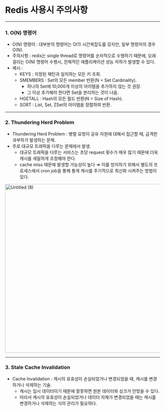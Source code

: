 # Redis 사용시 주의사항

---

### 1. O(N) 명령어

- O(N) 명령어 : 대부분의 명령어는 O(1) 시간복잡도를 갖지만, 일부 명령어의 경우 O(N).
- 주의사항 : redis는 single thread로 명령어를 순차적으로 수행하기 때문에, 오래 걸리는 O(N) 명령어 수행시, 전체적인 애플리케이션 성능 저하가 발생할 수 있다.
- 예시 :
    - KEYS : 지정된 패턴과 일치하는 모든 키 조회.
    - SMEMBERS : Set의 모든 member 반환(N = Set Cardinality).
        - 하나의 Set에 10,000개 이상의 아이템을 추가하지 않는 것 권장.
        - 그 이상 추가해야 한다면 Set을 분리하는 것이 나음.
    - HGETALL : Hash의 모든 필드 반환(N = Size of Hash).
    - SORT : List, Set, ZSet의 아이템을 정렬하여 반환.

---

### 2. Thundering Herd Problem

- Thundering Herd Problem : 병렬 요청이 공유 자원에 대해서 접근할 때, 급격한 과부하가 발생하는 문제.
- 주로 대규모 트래픽을 다루는 문제에서 발생.
    - 대규모 트래픽을 다루는 서비스는 초당 request 횟수가 매우 많기 때문에 더욱 캐시를 세밀하게 조정해야 한다.
    - cache miss 때문에 발생할 가능성이 높다 ⇒ 이를 방지하기 위해서 별도의 프로세스에서 cron job을 통해 통계 캐시를 주기적으로 최신화 시켜주는 방법이 있다.

<img width="550" alt="Untitled (8)" src="https://github.com/hgene0929/hgene0929/assets/90823532/e48f812a-b488-4ab4-bbbe-79d6015a2230">

---

### 3. Stale Cache Invalidation

- Cache Invalidation : 캐시의 유효성이 손실되었거나 변경되었을 때, 캐시를 변경하거나 삭제하는 기술.
    - 캐시는 임시 데이터이기 때문에 잘못하면 원본 데이터와 싱크가 안맞을 수 있다.
    - 따라서 캐시의 유효성이 손실되었거나 데이터 자체가 변경되었을 때는 캐시를 변경하거나 삭제하는 식의 관리가 필요하다.
